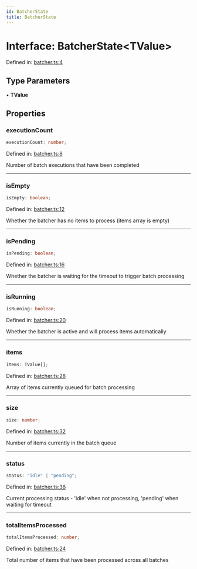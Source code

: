 ```yaml
---
id: BatcherState
title: BatcherState
---
```


<!-- DO NOT EDIT: this page is autogenerated from the type comments -->

# Interface: BatcherState\<TValue\>

Defined in: [batcher.ts:4](https://github.com/TanStack/pacer/blob/main/packages/pacer/src/batcher.ts#L4)

## Type Parameters

• **TValue**

## Properties

### executionCount

```ts
executionCount: number;
```

Defined in: [batcher.ts:8](https://github.com/TanStack/pacer/blob/main/packages/pacer/src/batcher.ts#L8)

Number of batch executions that have been completed

***

### isEmpty

```ts
isEmpty: boolean;
```

Defined in: [batcher.ts:12](https://github.com/TanStack/pacer/blob/main/packages/pacer/src/batcher.ts#L12)

Whether the batcher has no items to process (items array is empty)

***

### isPending

```ts
isPending: boolean;
```

Defined in: [batcher.ts:16](https://github.com/TanStack/pacer/blob/main/packages/pacer/src/batcher.ts#L16)

Whether the batcher is waiting for the timeout to trigger batch processing

***

### isRunning

```ts
isRunning: boolean;
```

Defined in: [batcher.ts:20](https://github.com/TanStack/pacer/blob/main/packages/pacer/src/batcher.ts#L20)

Whether the batcher is active and will process items automatically

***

### items

```ts
items: TValue[];
```

Defined in: [batcher.ts:28](https://github.com/TanStack/pacer/blob/main/packages/pacer/src/batcher.ts#L28)

Array of items currently queued for batch processing

***

### size

```ts
size: number;
```

Defined in: [batcher.ts:32](https://github.com/TanStack/pacer/blob/main/packages/pacer/src/batcher.ts#L32)

Number of items currently in the batch queue

***

### status

```ts
status: "idle" | "pending";
```

Defined in: [batcher.ts:36](https://github.com/TanStack/pacer/blob/main/packages/pacer/src/batcher.ts#L36)

Current processing status - 'idle' when not processing, 'pending' when waiting for timeout

***

### totalItemsProcessed

```ts
totalItemsProcessed: number;
```

Defined in: [batcher.ts:24](https://github.com/TanStack/pacer/blob/main/packages/pacer/src/batcher.ts#L24)

Total number of items that have been processed across all batches
